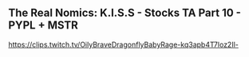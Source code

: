 ## The Real Nomics: K.I.S.S - Stocks TA Part 10 - PYPL + MSTR

<https://clips.twitch.tv/OilyBraveDragonflyBabyRage-kq3apb4T7loz2Il->
